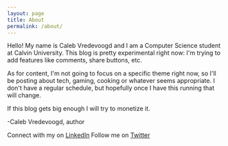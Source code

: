 ```yaml
---
layout: page
title: About
permalink: /about/
---
```

Hello! My name is Caleb Vredevoogd and I am a Computer Science student at
Calvin University. This blog is pretty experimental right now: I'm trying to add
features like comments, share buttons, etc.

As for content, I'm not going to focus on a specific theme right now, so I'll be
posting about tech, gaming, cooking or whatever seems appropriate. I don't have
a regular schedule, but hopefully once I have this running that will change.

If this blog gets big enough I will try to monetize it.

-Caleb Vredevoogd, author

Connect with my on [LinkedIn](https://www.linkedin.com/in/caleb-vredevoogd-71515a166/)
Follow me on [Twitter](https://twitter.com/DaCalebV1)
